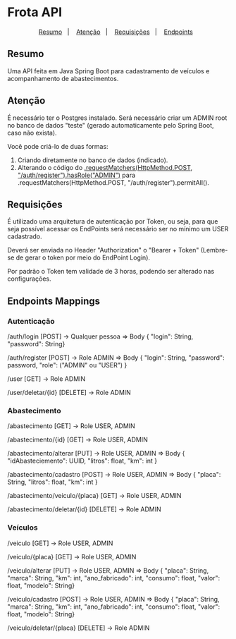 # Frota API

<p align="center">
  <a href="#resumo">Resumo</a>&nbsp;&nbsp;&nbsp;|&nbsp;&nbsp;&nbsp;
  <a href="#atenção">Atenção</a>&nbsp;&nbsp;&nbsp;|&nbsp;&nbsp;&nbsp;
  <a href="#requisições">Requisições</a>&nbsp;&nbsp;&nbsp;|&nbsp;&nbsp;&nbsp;
  <a href="#endpoints-mappings">Endpoints</a>&nbsp;&nbsp;&nbsp;
  
</p>

## Resumo

Uma API feita em Java Spring Boot para cadastramento de veículos e acompanhamento de abastecimentos.

## Atenção

É necessário ter o Postgres instalado.
Será necessário criar um ADMIN root no banco de dados "teste" (gerado automaticamente pelo Spring Boot, caso não exista). 

Você pode criá-lo de duas formas:

  1. Criando diretamente no banco de dados (indicado).
  2. Alterando o código do [.requestMatchers(HttpMethod.POST, "/auth/register").hasRole("ADMIN")](https://github.com/ArthurHab/frota-api/blob/24a6eb5a0b9cc8bcbb40e6a65894b77d9b7ffdd7/src/main/java/com/projeto/api/infra/security/SecurityConfigurations.java#L30) para .requestMatchers(HttpMethod.POST, "/auth/register").permitAll().

## Requisições

É utilizado uma arquitetura de autenticação por Token, ou seja, para que seja possível acessar os EndPoints será necessário ser no mínimo um USER cadastrado.

Deverá ser enviada no Header "Authorization" o "Bearer + Token" (Lembre-se de gerar o token por meio do EndPoint Login).

Por padrão o Token tem validade de 3 horas, podendo ser alterado nas configurações.

## Endpoints Mappings

### Autenticação

/auth/login [POST] -> Qualquer pessoa => Body { "login": String, "password": String} 

/auth/register [POST]  -> Role ADMIN => Body { "login": String, "password": password, "role": ("ADMIN" ou "USER") }

/user [GET] -> Role ADMIN

/user/deletar/{id} [DELETE] -> Role ADMIN

### Abastecimento

/abastecimento [GET] -> Role USER, ADMIN

/abastecimento/{id} [GET] -> Role USER, ADMIN

/abastecimento/alterar [PUT] -> Role USER, ADMIN => Body { "idAbasteciemento": UUID, "litros": float,  "km": int }

/abastecimento/cadastro [POST] -> Role USER, ADMIN => Body { "placa": String, "litros": float, "km": int }

/abastecimento/veiculo/{placa} [GET] -> Role USER, ADMIN

/abastecimento/deletar/{id} [DELETE] -> Role ADMIN

### Veículos

/veiculo [GET] -> Role USER, ADMIN

/veiculo/{placa} [GET] -> Role USER, ADMIN

/veiculo/alterar [PUT] -> Role USER, ADMIN => Body { "placa": String, "marca": String, "km": int, "ano_fabricado": int, "consumo": float, "valor": float, "modelo": String}

/veiculo/cadastro [POST] -> Role USER, ADMIN => Body { "placa": String, "marca": String, "km": int, "ano_fabricado": int, "consumo": float, "valor": float, "modelo": String}

/veiculo/deletar/{placa} [DELETE] -> Role ADMIN
